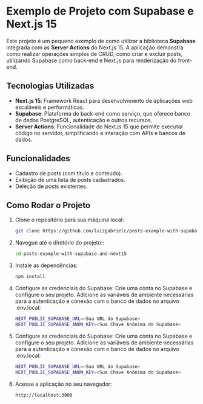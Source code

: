 # Exemplo de Projeto com Supabase e Next.js 15

Este projeto é um pequeno exemplo de como utilizar a biblioteca **Supabase** integrada com as **Server Actions** do Next.js 15. A aplicação demonstra como realizar operações simples de CRUD, como criar e excluir posts, utilizando Supabase como back-end e Next.js para renderização do front-end.

## Tecnologias Utilizadas

- **Next.js 15**: Framework React para desenvolvimento de aplicações web escaláveis e performáticas.
- **Supabase**: Plataforma de back-end como serviço, que oferece banco de dados PostgreSQL, autenticação e outros recursos.
- **Server Actions**: Funcionalidade do Next.js 15 que permite executar código no servidor, simplificando a interação com APIs e bancos de dados.

## Funcionalidades

- Cadastro de posts (com título e conteúdo).
- Exibição de uma lista de posts cadastrados.
- Deleção de posts existentes.

## Como Rodar o Projeto

1. Clone o repositório para sua máquina local:

   ```bash
   git clone https://github.com/luizgabrielc/posts-example-with-supabase-and-next15.git
2. Navegue até o diretório do projeto::

   ```bash
   cd posts-example-with-supabase-and-next15
   
3. Instale as dependências:

   ```bash
   npm install
   
4. Configure as credenciais do Supabase:
   Crie uma conta no Supabase e configure o seu projeto. Adicione as variáveis de ambiente necessárias para a autenticação e conexão com o banco de dados no arquivo .env.local:
   ```bash
   NEXT_PUBLIC_SUPABASE_URL=<Sua URL do Supabase>
   NEXT_PUBLIC_SUPABASE_ANON_KEY=<Sua Chave Anônima do Supabase>
   
5. Configure as credenciais do Supabase:
   Crie uma conta no Supabase e configure o seu projeto. Adicione as variáveis de ambiente necessárias para a autenticação e conexão com o banco de dados no arquivo .env.local:
   ```bash
   NEXT_PUBLIC_SUPABASE_URL=<Sua URL do Supabase>
   NEXT_PUBLIC_SUPABASE_ANON_KEY=<Sua Chave Anônima do Supabase>
   
6. Acesse a aplicação no seu navegador:
   ```bash
   http://localhost:3000
